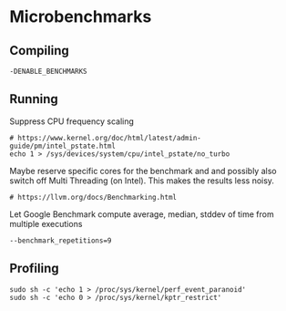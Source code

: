 # Microbenchmarks

## Compiling

    -DENABLE_BENCHMARKS

## Running

Suppress CPU frequency scaling

    # https://www.kernel.org/doc/html/latest/admin-guide/pm/intel_pstate.html
    echo 1 > /sys/devices/system/cpu/intel_pstate/no_turbo

Maybe reserve specific cores for the benchmark and and possibly also switch off Multi Threading (on Intel).
This makes the results less noisy.

    # https://llvm.org/docs/Benchmarking.html

Let Google Benchmark compute average, median, stddev of time from multiple executions

    --benchmark_repetitions=9

## Profiling

    sudo sh -c 'echo 1 > /proc/sys/kernel/perf_event_paranoid'
    sudo sh -c 'echo 0 > /proc/sys/kernel/kptr_restrict'
